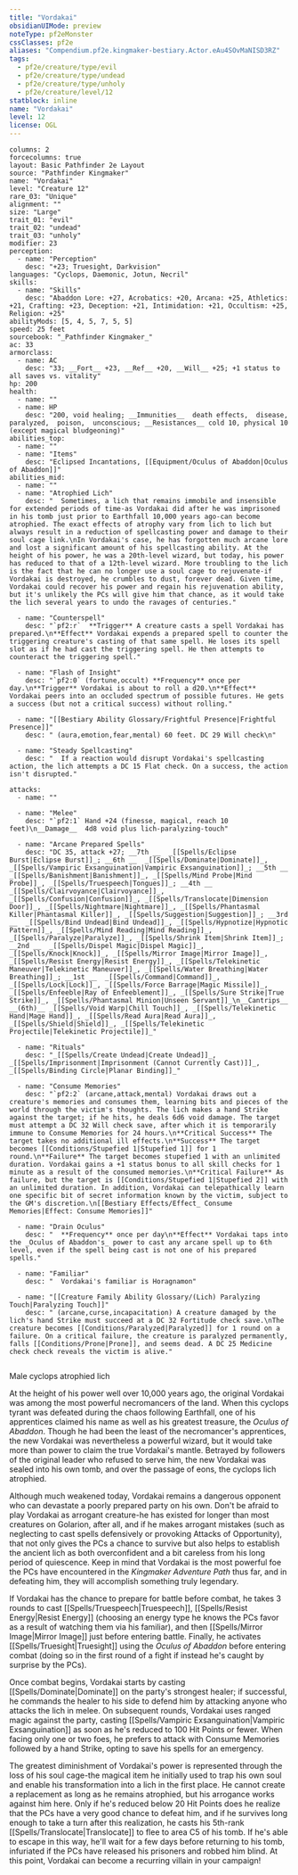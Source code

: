 ```yaml
---
title: "Vordakai"
obsidianUIMode: preview
noteType: pf2eMonster
cssClasses: pf2e
aliases: "Compendium.pf2e.kingmaker-bestiary.Actor.eAu4SOvMaNISD3RZ" 
tags:
  - pf2e/creature/type/evil
  - pf2e/creature/type/undead
  - pf2e/creature/type/unholy
  - pf2e/creature/level/12
statblock: inline
name: "Vordakai"
level: 12
license: OGL
---
```


```statblock
columns: 2
forcecolumns: true
layout: Basic Pathfinder 2e Layout
source: "Pathfinder Kingmaker"
name: "Vordakai"
level: "Creature 12"
rare_03: "Unique"
alignment: ""
size: "Large"
trait_01: "evil"
trait_02: "undead"
trait_03: "unholy"
modifier: 23
perception:
  - name: "Perception"
    desc: "+23; Truesight, Darkvision"
languages: "Cyclops, Daemonic, Jotun, Necril"
skills:
  - name: "Skills"
    desc: "Abaddon Lore: +27, Acrobatics: +20, Arcana: +25, Athletics: +21, Crafting: +23, Deception: +21, Intimidation: +21, Occultism: +25, Religion: +25"
abilityMods: [5, 4, 5, 7, 5, 5]
speed: 25 feet
sourcebook: "_Pathfinder Kingmaker_"
ac: 33
armorclass:
  - name: AC
    desc: "33; __Fort__ +23, __Ref__ +20, __Will__ +25; +1 status to all saves vs. vitality"
hp: 200
health:
  - name: ""
  - name: HP
    desc: "200, void healing; __Immunities__  death effects,  disease,  paralyzed,  poison,  unconscious; __Resistances__ cold 10, physical 10 (except magical bludgeoning)"
abilities_top:
  - name: ""
  - name: "Items"
    desc: "Eclipsed Incantations, [[Equipment/Oculus of Abaddon|Oculus of Abaddon]]"
abilities_mid:
  - name: ""
  - name: "Atrophied Lich"
    desc: "  Sometimes, a lich that remains immobile and insensible for extended periods of time-as Vordakai did after he was imprisoned in his tomb just prior to Earthfall 10,000 years ago-can become atrophied. The exact effects of atrophy vary from lich to lich but always result in a reduction of spellcasting power and damage to their soul cage link.\nIn Vordakai's case, he has forgotten much arcane lore and lost a significant amount of his spellcasting ability. At the height of his power, he was a 20th-level wizard, but today, his power has reduced to that of a 12th-level wizard. More troubling to the lich is the fact that he can no longer use a soul cage to rejuvenate-if Vordakai is destroyed, he crumbles to dust, forever dead. Given time, Vordakai could recover his power and regain his rejuvenation ability, but it's unlikely the PCs will give him that chance, as it would take the lich several years to undo the ravages of centuries."

  - name: "Counterspell"
    desc: "`pf2:r`  **Trigger** A creature casts a spell Vordakai has prepared.\n**Effect** Vordakai expends a prepared spell to counter the triggering creature's casting of that same spell. He loses its spell slot as if he had cast the triggering spell. He then attempts to counteract the triggering spell."

  - name: "Flash of Insight"
    desc: "`pf2:0` (fortune,occult) **Frequency** once per day.\n**Trigger** Vordakai is about to roll a d20.\n**Effect** Vordakai peers into an occluded spectrum of possible futures. He gets a success (but not a critical success) without rolling."

  - name: "[[Bestiary Ability Glossary/Frightful Presence|Frightful Presence]]"
    desc: " (aura,emotion,fear,mental) 60 feet. DC 29 Will check\n"

  - name: "Steady Spellcasting"
    desc: "  If a reaction would disrupt Vordakai's spellcasting action, the lich attempts a DC 15 Flat check. On a success, the action isn't disrupted."

attacks:
  - name: ""

  - name: "Melee"
    desc: "`pf2:1` Hand +24 (finesse, magical, reach 10 feet)\n__Damage__  4d8 void plus lich-paralyzing-touch"

  - name: "Arcane Prepared Spells"
    desc: "DC 35, attack +27; __7th __  _[[Spells/Eclipse Burst|Eclipse Burst]]_; __6th __  _[[Spells/Dominate|Dominate]]_, _[[Spells/Vampiric Exsanguination|Vampiric Exsanguination]]_; __5th __  _[[Spells/Banishment|Banishment]]_, _[[Spells/Mind Probe|Mind Probe]]_, _[[Spells/Truespeech|Tongues]]_; __4th __  _[[Spells/Clairvoyance|Clairvoyance]]_, _[[Spells/Confusion|Confusion]]_, _[[Spells/Translocate|Dimension Door]]_, _[[Spells/Nightmare|Nightmare]]_, _[[Spells/Phantasmal Killer|Phantasmal Killer]]_, _[[Spells/Suggestion|Suggestion]]_; __3rd __  _[[Spells/Bind Undead|Bind Undead]]_, _[[Spells/Hypnotize|Hypnotic Pattern]]_, _[[Spells/Mind Reading|Mind Reading]]_, _[[Spells/Paralyze|Paralyze]]_, _[[Spells/Shrink Item|Shrink Item]]_; __2nd __  _[[Spells/Dispel Magic|Dispel Magic]]_, _[[Spells/Knock|Knock]]_, _[[Spells/Mirror Image|Mirror Image]]_, _[[Spells/Resist Energy|Resist Energy]]_, _[[Spells/Telekinetic Maneuver|Telekinetic Maneuver]]_, _[[Spells/Water Breathing|Water Breathing]]_; __1st __  _[[Spells/Command|Command]]_, _[[Spells/Lock|Lock]]_, _[[Spells/Force Barrage|Magic Missile]]_, _[[Spells/Enfeeble|Ray of Enfeeblement]]_, _[[Spells/Sure Strike|True Strike]]_, _[[Spells/Phantasmal Minion|Unseen Servant]]_\n__Cantrips__  __(6th)__ _[[Spells/Void Warp|Chill Touch]]_, _[[Spells/Telekinetic Hand|Mage Hand]]_, _[[Spells/Read Aura|Read Aura]]_, _[[Spells/Shield|Shield]]_, _[[Spells/Telekinetic Projectile|Telekinetic Projectile]]_"

  - name: "Rituals"
    desc: "_[[Spells/Create Undead|Create Undead]]_, _[[Spells/Imprisonment|Imprisonment (Cannot Currently Cast)]]_, _[[Spells/Binding Circle|Planar Binding]]_"

  - name: "Consume Memories"
    desc: "`pf2:2` (arcane,attack,mental) Vordakai draws out a creature's memories and consumes them, learning bits and pieces of the world through the victim's thoughts. The lich makes a hand Strike against the target; if he hits, he deals 6d6 void damage. The target must attempt a DC 32 Will check save, after which it is temporarily immune to Consume Memories for 24 hours.\n**Critical Success** The target takes no additional ill effects.\n**Success** The target becomes [[Conditions/Stupefied 1|Stupefied 1]] for 1 round.\n**Failure** The target becomes stupefied 1 with an unlimited duration. Vordakai gains a +1 status bonus to all skill checks for 1 minute as a result of the consumed memories.\n**Critical Failure** As failure, but the target is [[Conditions/Stupefied 1|Stupefied 2]] with an unlimited duration. In addition, Vordakai can telepathically learn one specific bit of secret information known by the victim, subject to the GM's discretion.\n[[Bestiary Effects/Effect_ Consume Memories|Effect: Consume Memories]]"

  - name: "Drain Oculus"
    desc: "  **Frequency** once per day\n**Effect** Vordakai taps into the _Oculus of Abaddon's_ power to cast any arcane spell up to 6th level, even if the spell being cast is not one of his prepared spells."

  - name: "Familiar"
    desc: "  Vordakai's familiar is Horagnamon"

  - name: "[[Creature Family Ability Glossary/(Lich) Paralyzing Touch|Paralyzing Touch]]"
    desc: " (arcane,curse,incapacitation) A creature damaged by the lich's hand Strike must succeed at a DC 32 Fortitude check save.\nThe creature becomes [[Conditions/Paralyzed|Paralyzed]] for 1 round on a failure. On a critical failure, the creature is paralyzed permanently, falls [[Conditions/Prone|Prone]], and seems dead. A DC 25 Medicine check check reveals the victim is alive."
 
```


Male cyclops atrophied lich

At the height of his power well over 10,000 years ago, the original Vordakai was among the most powerful necromancers of the land. When this cyclops tyrant was defeated during the chaos following Earthfall, one of his apprentices claimed his name as well as his greatest treasure, the _Oculus of Abaddon_. Though he had been the least of the necromancer's apprentices, the new Vordakai was nevertheless a powerful wizard, but it would take more than power to claim the true Vordakai's mantle. Betrayed by followers of the original leader who refused to serve him, the new Vordakai was sealed into his own tomb, and over the passage of eons, the cyclops lich atrophied.

Although much weakened today, Vordakai remains a dangerous opponent who can devastate a poorly prepared party on his own. Don't be afraid to play Vordakai as arrogant creature-he has existed for longer than most creatures on Golarion, after all, and if he makes arrogant mistakes (such as neglecting to cast spells defensively or provoking Attacks of Opportunity), that not only gives the PCs a chance to survive but also helps to establish the ancient lich as both overconfident and a bit careless from his long period of quiescence. Keep in mind that Vordakai is the most powerful foe the PCs have encountered in the _Kingmaker Adventure Path_ thus far, and in defeating him, they will accomplish something truly legendary.

If Vordakai has the chance to prepare for battle before combat, he takes 3 rounds to cast [[Spells/Truespeech|Truespeech]], [[Spells/Resist Energy|Resist Energy]] (choosing an energy type he knows the PCs favor as a result of watching them via his familiar), and then [[Spells/Mirror Image|Mirror Image]] just before entering battle. Finally, he activates [[Spells/Truesight|Truesight]] using the _Oculus of Abaddon_ before entering combat (doing so in the first round of a fight if instead he's caught by surprise by the PCs).

Once combat begins, Vordakai starts by casting [[Spells/Dominate|Dominate]] on the party's strongest healer; if successful, he commands the healer to his side to defend him by attacking anyone who attacks the lich in melee. On subsequent rounds, Vordakai uses ranged magic against the party, casting [[Spells/Vampiric Exsanguination|Vampiric Exsanguination]] as soon as he's reduced to 100 Hit Points or fewer. When facing only one or two foes, he prefers to attack with Consume Memories followed by a hand Strike, opting to save his spells for an emergency.

The greatest diminishment of Vordakai's power is represented through the loss of his soul cage-the magical item he initially used to trap his own soul and enable his transformation into a lich in the first place. He cannot create a replacement as long as he remains atrophied, but his arrogance works against him here. Only if he's reduced below 20 Hit Points does he realize that the PCs have a very good chance to defeat him, and if he survives long enough to take a turn after this realization, he casts his 5th-rank [[Spells/Translocate|Translocate]] to flee to area C5 of his tomb. If he's able to escape in this way, he'll wait for a few days before returning to his tomb, infuriated if the PCs have released his prisoners and robbed him blind. At this point, Vordakai can become a recurring villain in your campaign!
